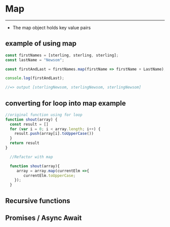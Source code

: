 # Map 
---
- The map object holds key value pairs 

## example of using map

```js
const firstNames = [sterling, sterling, sterling];
const lastName = "Newsom";

const firstAndLast = firstNames.map(firstName => firstName + LastName);

console.log(firstAndLast);

//=> output [sterlingNewsom, sterlingNewsom, sterlingNewsom]
```

## converting for loop into map example

```js
//original function using for loop
function shout(array) {
  const result = []
  for (var i = 0; i < array.length; i++) {
    result.push(array[i].toUpperCase())
  }
  return result
}

  //Refactor with map

  function shout(array){
     array = array.map(currentElm =>{
        currentElm.toUpperCase;
    });
  }
```

## Recursive functions 




## Promises / Async Await
